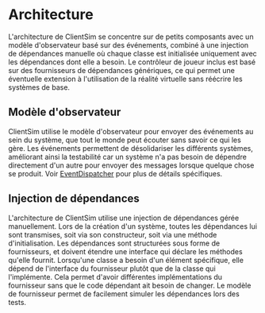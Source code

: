 

# Architecture

L'architecture de ClientSim se concentre sur de petits composants avec un modèle d'observateur basé sur des événements, combiné à une injection de dépendances manuelle où chaque classe est initialisée uniquement avec les dépendances dont elle a besoin. Le contrôleur de joueur inclus est basé sur des fournisseurs de dépendances génériques, ce qui permet une éventuelle extension à l'utilisation de la réalité virtuelle sans réécrire les systèmes de base.

## Modèle d'observateur

ClientSim utilise le modèle d'observateur pour envoyer des événements au sein du système, que tout le monde peut écouter sans savoir ce qui les gère. Les événements permettent de désolidariser les différents systèmes, améliorant ainsi la testabilité car un système n'a pas besoin de dépendre directement d'un autre pour envoyer des messages lorsque quelque chose se produit. Voir [EventDispatcher](runtime/event-dispatcher.md) pour plus de détails spécifiques.

## Injection de dépendances

L'architecture de ClientSim utilise une injection de dépendances gérée manuellement. Lors de la création d'un système, toutes les dépendances lui sont transmises, soit via son constructeur, soit via une méthode d'initialisation. Les dépendances sont structurées sous forme de fournisseurs, et doivent étendre une interface qui déclare les méthodes qu'elle fournit. Lorsqu'une classe a besoin d'un élément spécifique, elle dépend de l'interface du fournisseur plutôt que de la classe qui l'implémente. Cela permet d'avoir différentes implémentations du fournisseur sans que le code dépendant ait besoin de changer. Le modèle de fournisseur permet de facilement simuler les dépendances lors des tests.